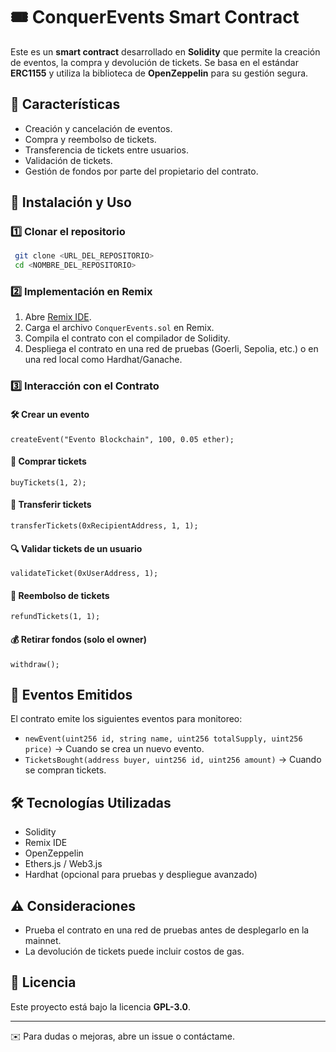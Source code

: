 # 🎟️ ConquerEvents Smart Contract

Este es un **smart contract** desarrollado en **Solidity** que permite la creación de eventos, la compra y devolución de tickets. Se basa en el estándar **ERC1155** y utiliza la biblioteca de **OpenZeppelin** para su gestión segura.

## 📌 Características

- Creación y cancelación de eventos.
- Compra y reembolso de tickets.
- Transferencia de tickets entre usuarios.
- Validación de tickets.
- Gestión de fondos por parte del propietario del contrato.

## 🚀 Instalación y Uso

### 1️⃣ Clonar el repositorio
```sh
 git clone <URL_DEL_REPOSITORIO>
 cd <NOMBRE_DEL_REPOSITORIO>
```

### 2️⃣ Implementación en Remix
1. Abre [Remix IDE](https://remix.ethereum.org/).
2. Carga el archivo `ConquerEvents.sol` en Remix.
3. Compila el contrato con el compilador de Solidity.
4. Despliega el contrato en una red de pruebas (Goerli, Sepolia, etc.) o en una red local como Hardhat/Ganache.

### 3️⃣ Interacción con el Contrato

#### 🛠️ Crear un evento
```solidity
createEvent("Evento Blockchain", 100, 0.05 ether);
```

#### 🎫 Comprar tickets
```solidity
buyTickets(1, 2);
```

#### 🔄 Transferir tickets
```solidity
transferTickets(0xRecipientAddress, 1, 1);
```

#### 🔍 Validar tickets de un usuario
```solidity
validateTicket(0xUserAddress, 1);
```

#### 🔄 Reembolso de tickets
```solidity
refundTickets(1, 1);
```

#### 💰 Retirar fondos (solo el owner)
```solidity
withdraw();
```

## 📄 Eventos Emitidos
El contrato emite los siguientes eventos para monitoreo:
- `newEvent(uint256 id, string name, uint256 totalSupply, uint256 price)` → Cuando se crea un nuevo evento.
- `TicketsBought(address buyer, uint256 id, uint256 amount)` → Cuando se compran tickets.

## 🛠️ Tecnologías Utilizadas
- Solidity
- Remix IDE
- OpenZeppelin
- Ethers.js / Web3.js
- Hardhat (opcional para pruebas y despliegue avanzado)

## ⚠️ Consideraciones
- Prueba el contrato en una red de pruebas antes de desplegarlo en la mainnet.
- La devolución de tickets puede incluir costos de gas.

## 📝 Licencia
Este proyecto está bajo la licencia **GPL-3.0**.

---
✉️ Para dudas o mejoras, abre un issue o contáctame.
